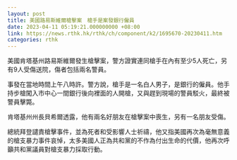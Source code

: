 ```yaml
---
layout: post
title: 美國路易斯維爾槍擊案　槍手是案發銀行僱員
date: 2023-04-11 05:19:21.000000000 +08:00
link: https://news.rthk.hk/rthk/ch/component/k2/1695670-20230411.htm
categories: rthk
---
```


美國肯塔基州路易斯維爾發生槍擊案，警方證實連同槍手在內有至少5人死亡，另有9人受傷送院，傷者包括兩名警員。

事發在當地時間上午八時許。警方說，槍手是一名白人男子，是銀行的僱員。他手持步槍闖入市中心一間銀行後向裡面的人開槍，又與趕到現場的警員駁火，最終被警員擊斃。

肯塔基州州長貝希爾透露，他有兩名好朋友在槍擊案中喪生，另有一名朋友受傷。

總統拜登譴責槍擊事件，並為死者和受影響人士祈禱，他又指美國再次為毫無意義的槍支暴力事件哀悼，太多美國人正為共和黨的不作為付出生命的代價，他再次呼籲共和黨議員對槍支暴力採取行動。
